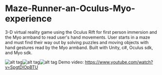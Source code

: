# Maze-Runner-an-Oculus-Myo-experience

3-D virtual reality game using the Oculus Rift for first person immersion and the Myo armband to read user's hand movements.
User starts in a maze and must find their way out by solving puzzles and moving objects with hand gestures read by the Myo armband.
Built with Unity, c#, Oculus sdk, and Myo sdk.

![alt tag](https://raw.githubusercontent.com/jcasa050/Maze-Runner-an-Oculus-Myo-experience/master/demo/maizerunner1.jpg)![alt tag](https://raw.githubusercontent.com/jcasa050/Maze-Runner-an-Oculus-Myo-experience/master/demo/maizerunner2.jpg)![alt tag](https://raw.githubusercontent.com/jcasa050/Maze-Runner-an-Oculus-Myo-experience/master/demo/maizerunner3.jpg)
Demo video: https://www.youtube.com/watch?v=SpgtDIOpBTU